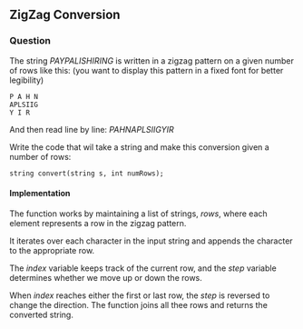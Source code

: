 ## ZigZag Conversion

### Question 

The string *PAYPALISHIRING* is written in a zigzag pattern on a given number of rows like this: (you want to display this pattern in a fixed font for better legibility)

    P A H N
    APLSIIG
    Y I R
    
And then read line by line: *PAHNAPLSIIGYIR*

Write the code that wil take a string and make this conversion given a number of rows:

    string convert(string s, int numRows);
    
#### Implementation 

The function works by maintaining a list of strings, *rows*, where each element represents a row in the zigzag pattern. 

It iterates over each character in the input string and appends the character to the appropriate row.

The *index* variable keeps track of the current row, and the *step* variable determines whether we move up or down the rows.

When *index* reaches either the first or last row, the *step* is reversed to change the direction. The function joins all thee rows and returns the converted string.
